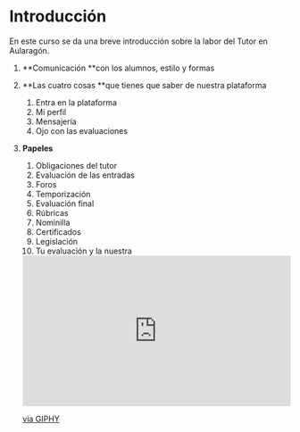 # Introducción

En este curso se da una breve introducción sobre la labor del Tutor en Aularagón.

1. **Comunicación **con los alumnos, estilo y formas
2. **Las cuatro cosas **que tienes que saber de nuestra plataforma
   1. Entra en la plataforma
   2. Mi perfil
   3. Mensajería
   4. Ojo con las evaluaciones
3. **Papeles**
   1. Obligaciones del tutor
   2. Evaluación de las entradas
   3. Foros
   4. Temporización
   5. Evaluación final
   6. Rúbricas
   7. Nominilla
   8. Certificados
   9. Legislación
   10. Tu evaluación y la nuestra
   
   <iframe src="https://giphy.com/embed/j5IdWWOAYzcli" width="480" height="270" frameBorder="0" class="giphy-embed" allowFullScreen></iframe><p><a href="https://giphy.com/gifs/beat-beats-j5IdWWOAYzcli">via GIPHY</a></p>







